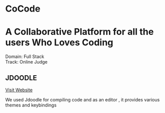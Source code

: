 # **CoCode**
<h1> A Collaborative Platform for all the users Who Loves Coding </h1>
Domain: Full Stack <br>
Track: Online Judge
<!-- 
<p align ="center">
  <img src = "https://drive.google.com/file/d/1EEVlEW3waHSFT6Lzu8UGY5S-QTgPWibn/view?usp=sharing" />
</p> -->

## JDOODLE
[Visit Website](https://www.jdoodle.com/)
<p>We used Jdoodle for compiling code and as an editor , it provides various themes and keybindings</p>
